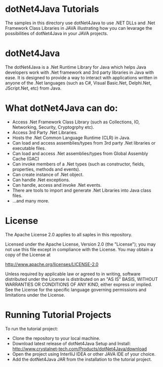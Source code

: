 # dotNet4Java Tutorials
The samples in this directory use dotNet4Java to use .NET DLLs and .Net Framework Class Libraries in JAVA illustrating how you can levarage the possibilities of dotNet4Java in your JAVA projects.

# dotNet4Java
The dotNet4Java is a .Net Runtime Library for Java which helps Java developers work with .Net framework and 3rd party libraries in Java with ease. It is designed to provide a way to interact with applications written in anyone of the .Net languages (such as C#, Visual Basic.Net, Delphi.Net, JScript.Net, etc) from Java.

# What dotNet4Java can do:
* Access .Net Framework Class Library (such as Collections, IO, Networking, Security, Cryptogrphy etc).
* Access 3rd Party .Net Libraries.
* Hosts the .Net Common Language Runtime (CLR) in Java.
* Can load and access assemblies/types from 3rd party .Net libraries or executable files.
* Can load and access .Net assemblies/types from Global Assembly Cache (GAC)
* Can invoke members of a .Net types (such as constructor, fields, properties, methods and events).
* Can create instance of .Net object.
* Can handle .Net exceptions.
* Can handle, access and invoke .Net events.
* There are tools to import and generate .Net Libraries into Java class files.
* ...and many more.

# License
The Apache License 2.0 applies to all saples in this repository.

Licensed under the Apache License, Version 2.0 (the "License"); you may not use this file except in compliance with the License. You may obtain a copy of the License at

  http://www.apache.org/licenses/LICENSE-2.0
  
Unless required by applicable law or agreed to in writing, software distributed under the License is distributed on an "AS IS" BASIS, WITHOUT WARRANTIES OR CONDITIONS OF ANY KIND, either express or implied. See the License for the specific language governing permissions and limitations under the License.

# Running Tutorial Projects
To run the tutorial project:
* Clone the repository to your local machine.
* Download latest release of dotNet4Java Setup and Install: http://www.crystalnet-tech.com/Products/dotNet4Java/download
* Open the project using InterlliJ IDEA or other JAVA IDE of your choice.
* Add the dotNet4Java JAR from the installation to the tutorial project.
